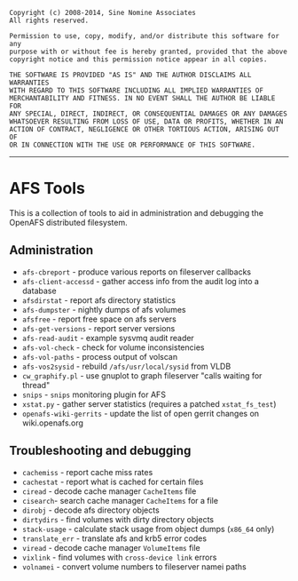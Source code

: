     Copyright (c) 2008-2014, Sine Nomine Associates
    All rights reserved.

    Permission to use, copy, modify, and/or distribute this software for any
    purpose with or without fee is hereby granted, provided that the above
    copyright notice and this permission notice appear in all copies.

    THE SOFTWARE IS PROVIDED "AS IS" AND THE AUTHOR DISCLAIMS ALL WARRANTIES
    WITH REGARD TO THIS SOFTWARE INCLUDING ALL IMPLIED WARRANTIES OF
    MERCHANTABILITY AND FITNESS. IN NO EVENT SHALL THE AUTHOR BE LIABLE FOR
    ANY SPECIAL, DIRECT, INDIRECT, OR CONSEQUENTIAL DAMAGES OR ANY DAMAGES
    WHATSOEVER RESULTING FROM LOSS OF USE, DATA OR PROFITS, WHETHER IN AN
    ACTION OF CONTRACT, NEGLIGENCE OR OTHER TORTIOUS ACTION, ARISING OUT OF
    OR IN CONNECTION WITH THE USE OR PERFORMANCE OF THIS SOFTWARE.

--------------------------------------------------------------------

# AFS Tools

This is a collection of tools to aid in administration and debugging the
OpenAFS distributed filesystem.

## Administration

  * `afs-cbreport` - produce various reports on fileserver callbacks
  * `afs-client-accessd` - gather access info from the audit log into a database
  * `afsdirstat` - report afs directory statistics
  * `afs-dumpster` - nightly dumps of afs volumes
  * `afsfree` - report free space on afs servers
  * `afs-get-versions` - report server versions
  * `afs-read-audit` - example sysvmq audit reader
  * `afs-vol-check` - check for volume inconsistencies
  * `afs-vol-paths` - process output of volscan
  * `afs-vos2sysid` - rebuild `/afs/usr/local/sysid` from VLDB
  * `cw_graphify.pl` - use gnuplot to graph fileserver "calls waiting for thread"
  * `snips` - `snips` monitoring plugin for AFS
  * `xstat.py` - gather server statistics (requires a patched `xstat_fs_test`)
  * `openafs-wiki-gerrits` - update the list of open gerrit changes on wiki.openafs.org

## Troubleshooting and debugging

  * `cachemiss` - report cache miss rates
  * `cachestat` - report what is cached for certain files
  * `ciread` - decode cache manager `CacheItems` file
  * `cisearch`- search cache manager `CacheItems` for a file
  * `dirobj` - decode afs directory objects
  * `dirtydirs` - find volumes with dirty directory objects
  * `stack-usage` - calculate stack usage from object dumps (`x86_64` only)
  * `translate_err` - translate afs and krb5 error codes
  * `viread` - decode cache manager `VolumeItems` file
  * `vixlink` - find volumes with `cross-device link` errors
  * `volnamei` - convert volume numbers to fileserver namei paths

